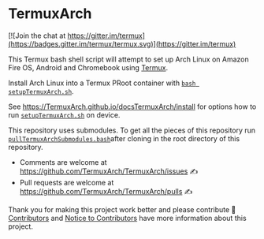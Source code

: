 TermuxArch
===============
[![Join the chat at https://gitter.im/termux](https://badges.gitter.im/termux/termux.svg)](https://gitter.im/termux)

This Termux bash shell script will attempt to set up Arch Linux on Amazon Fire OS, Android and Chromebook using [Termux](https://github.com/termux).

Install Arch Linux into a Termux PRoot container with [`bash setupTermuxArch.sh`](https://raw.githubusercontent.com/sdrausty/TermuxArch/master/setupTermuxArch.sh). 

See https://TermuxArch.github.io/docsTermuxArch/install for options how to run [`setupTermuxArch.sh`](https://TermuxArch.github.io/TermuxArch/setupTermuxArch.sh) on device.  

This repository uses submodules.  To get all the pieces of this repository run [`pullTermuxArchSubmodules.bash`](https://github.com/TermuxArch/TermuxArch/blob/master/pullTermuxArchSubmodules.bash)after cloning in the root directory of this repository.  

* Comments are welcome at https://github.com/TermuxArch/TermuxArch/issues ✍ 
* Pull requests are welcome at https://github.com/TermuxArch/TermuxArch/pulls ✍ 

Thank you for making this project work better and please contribute 🔆  [Contributors](https://termuxarch.github.io/TermuxArch/CONTRIBUTORS) and [Notice to Contributors](https://termuxarch.github.io/TermuxArch/NOTICE) have more information about this project.

